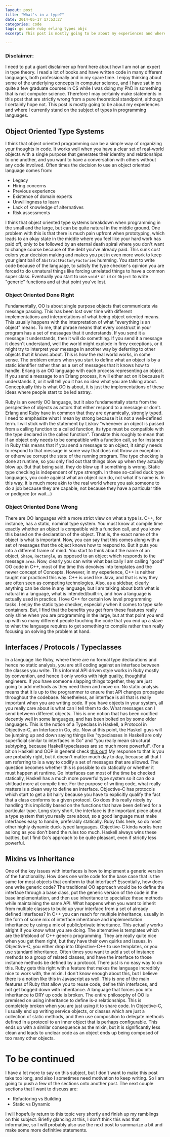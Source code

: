 ```yaml
---
layout: post
title: "What's in a type?"
date: 2014-05-17 17:53:27
categories: code
tags: go code ruby erlang types objc
excerpt: This post is mostly going to be about my experiences and where I currently stand on the subject of types in programming languages. It is a bit rambling and not necessarily informative, but I am trying to categorize some of the things I have heard and experienced working with different languages and different people over time. Some topics discussed being what object oriented really means, where it is done well, and where it breaks down. Also a bit about interfaces being, in my mind, the most important thing to make easy to analyze statically.

---
```


### Disclaimer:

I need to put a giant disclaimer up front here about how I am not an expert in type theory. I read a lot of books and have written code in many different languages,
both professionally and in my spare time. I enjoy thinking about some of the underlying concepts in computer science, and I have sat in on quite a few graduate
courses in CS while I was doing my PhD in something that is not computer science. Therefore I may certainly make statements in this post that are strictly wrong from
a pure theoretical standpoint, although I certainly hope not. This post is mostly going to be about my experiences and where I currently stand on the subject of types in programming languages.


## Object Oriented Type Systems

I think that object oriented programming can be a simple way of organizing your thoughts in code. It works well when you have a clear set of real-world objects
with a single purpose that generates their identity and relationships to one another, and you want to have a conversation with others without any code involved. Often
times the decision to use an object oriented language comes from:

* Legacy
* Hiring concerns
* Previous experience
* Existence of domain experts
* Unwillingness to learn
* Lack of knowledge of alternatives
* Risk assessments

I think that object oriented type systems breakdown when programming in the small and the large, but can be quite natural in the middle ground. One problem with this
is that there is much pain upfront when prototyping, which leads to an okay state in the middle where you feel like your hard work has paid off, only to be followed by
an eternal death spiral where you don't want to change course because of the debt you've already paid. This sunk cost colors your decision making and makes you put in
even more work to keep your giant ball of `AbstractFactoryFactories` humming. You start to write code because of the language, to satisfy the type checker's opinion
you are forced to do unnatural things like forcing unrelated things to have a common super class. Eventually you start to use `void*` or `id` or `Object` to write
"generic" functions and at that point you've lost.

### Object Oriented Done Right

Fundamentally, OO is about single purpose objects that communicate via message passing. This has been lost over time with different implementations and interpretations
of what being object oriented means. This usually happens with the interpretation of what "everything is an object" means. To me, that phrase means that every construct
in your program has a set of messages that it understands. If you send it a message it understands, then it will do something. If you send it a message it doesn't
understand, well the world might explode in firey exceptions, or it might try to interpret your message in another way by deferring to other objects that it knows about.
This is how the real world works, in some sense. The problem enters when you start to define what an object is by a static identifier rather than as a set of messages
that it knows how to handle. Erlang is an OO language with each process representing an object. If you send a message to an Erlang process, it will either act on it
because it understands it, or it will tell you it has no idea what you are talking about. Conceptually this is what OO is about, it is just the implementations of these
ideas where people start to be led astray.

Ruby is an overtly OO language, but it also fundamentally starts from the perspective of objects as actors that either respond to a message or don't. Erlang and Ruby
have in common that they are dynamically, strongly typed. I need to emphasize what I mean by strong because it is not a well-defined term. I will stick with the statement
by Liskov "whenever an object is passed from a calling function to a called function, its type must be compatible with the type declared in the called function".
Translate this roughly to mean that if an object only needs to be compatible with a function call, so for instance in Ruby this means that if you send a message to an
object, it simply needs to respond to that message in some way that does not throw an exception or otherwise corrupt the state of the running program. The type checking
is done at runtime, so you only find out that things blow up when they actually blow up. But that being said, they do blow up if something is wrong. Static type checking
is independent of type strength. In these so-called duck type languages, you code against what an object can do, not what it's name is. In this way, it is much more
akin to the real world where you ask someone to do a job because they are capable, not because they have a particular title or pedigree (or wait...)

### Object Oriented Done Wrong

There are OO languages with a more strict view on what a type is. C++, for instance, has a static, nominal type system. You must know at compile time exactly whether an
object is compatible with a function call, and you know this based on the declaration of the object. That is, the exact name of the object is what is important. Now,
you can say that this comes along with a set of messages that the object knows how to respond to. But it puts you into a different frame of mind. You start to think
about the name of an object, `Shape`, `Rectangle`, as opposed to an object which responds to the message `area`. Now, clearly you can write what basically I am
calling "good" OO code in C++, most of the time this devolves into templates and the newer concept of Concepts. However, in my experience, C++ is neither taught nor
practiced this way. C++ is used like Java, and that is why they are often seen as competing technologies. Also, as a sidebar, clearly anything
can be done in any language, but I am talking about both what is natural in a language, what is intended/built-in, and how a language is actually used in practice. I
love C++ for certain low level programming tasks. I enjoy the static type checker, especially when it comes to type safe containers. But, I find that the benefits you
get from these features really only shine when you are programming in the large, but at that point you end up with so many different people touching the code that
you end up a slave to what the language requires to get something to compile rather than really focusing on solving the problem at hand.

## Interfaces / Protocols / Typeclasses

In a language like Ruby, where there are no formal type declarations and hence no static analysis, you are still coding against an interface between the classes you write.
This informal API driven style works in Ruby mostly by convention, and hence it only works with high quality, thoughtful engineers. If you have someone slapping things
together, they are just going to add methods as they need them and move on. No static analysis means that it is up to the programmer to ensure that API changes propagate
throughout the codebase. Nonetheless, an interface is all that is really important when you are writing code. If you have objects in your system, all you really care
about is what can I tell them to do. What messages can I send between different objects. This is one notion that has been codified decently well in some languages, and
has been bolted on by some older languages. This is the notion of a Typeclass in Haskell, a Protocol in Objective-C, an Interface in Go, etc. Now at this point, the
Haskell guys will be jumping up and down saying things like "typeclasses in Haskell are only superficial similar to interfaces in Go" and "you really mean structural
subtyping, because Haskell typeclasses are so much more powerful". (For a bit on Haskell and OOP in general check [this out][haskelloop])
My response to that is you are probably right, but it doesn't matter much day to day, because all
that I am referring to is a way to codify a set of messages that are allowed. The question becomes whether this is possible to do statically or whether it must happen
at runtime. Go interfaces can most of the time be checked statically, Haskell has a much more powerful type system so it can do a shitload more at compile time.
For the purpose of writing code, what really matters is a clean way to define an interface. Objective-C has protocols which start to get a bit hairy because you have
to explicitly qualify the fact that a class conforms to a given protocol. Go does this really nicely by handling this implicitly based on the functions that have
been defined for a particular type. Long story short, the interface is the important piece about a type system that you really care about, so a good language must
make interfaces easy to handle, preferably statically. Ruby fails here, so do most other highly dynamic duck-typed languages. Objective-C kinda works here as long
as you don't bend the rules too much. Haskell always wins these battles, but I find Go's approach to be quite pleasant, even if strictly less powerful.

## Mixins vs Inheritance

One of the key issues with interfaces is how to implement a generic version of the functionality. How does one write code for the base case that is the same for most
objects that conform to that interface? Essentially, how does one write generic code? The traditional OO approach would be to define the interface through a base
class, put the generic version of the code in the base implementation, and then use inheritance to specialize those methods while maintaining the same API. What
happens when you want to inherit from multiple classes to build up your interface from a set of already defined interfaces? In C++ you can reach for multiple
inheritance, usually in the form of some mix of interface inheritance and implementation inheritance by using a mix of public/private inheritance. This actually works
alright if you know what you are doing. The alternative is templates which are the lifeblood of C++ generic programming. They are really quite nice when you get them
right, but they have their own quirks and issues. In Objective-C, you either drop into Objective-C++ to use templates, or you use standard inheritance. Often times
you want to add a set of instance methods to a group of related classes, and have the interface to those instance methods be defined by a protocol. There just is no
easy way to do this. Ruby gets this right with a feature that makes the language incredibly nice to work with, the mixin. I don't know enough about this, but I
believe there is a notion like this in Javascript as well. This is one of the main features of Ruby that allow you to reuse code, define thin interfaces, and not
get bogged down with inheritance. A language that forces you into inheritance to DRY up code is broken. The entire philosophy of OO is premised on using inheritance
to define is-a relationships. This is completely broken when you are just using it to share code. In Objective-C, I usually end up writing service objects, or classes
which are just a collection of static methods, and then use composition to delegate methods defined in a protocol to an inner object that is perhaps configurable.
This ends up with a similar consequence as the mixin, but it is significantly less clean and leads to unclear code as an object ends up being composed of too many
other objects.

# To be continued

I have a lot more to say on this subject, but I don't want to make this post take too long, and also I sometimes need motivation to keep writing. So I am going to push
a few of the sections onto another post. The next couple sections that I want to discuss are:

* Refactoring vs Building
* Static vs Dynamic

I will hopefully return to this topic very shortly and finish up my ramblings on this subject. Briefly glancing at this, I don't think this was that informative,
so I will probably also use the next post to summarize a bit and make some more definitive statements.


[haskelloop]:    http://www.haskell.org/haskellwiki/OOP_vs_type_classes